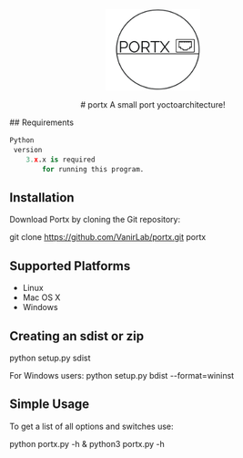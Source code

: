 <p align="center">
  <img alt="VanirLab" src="https://github.com/VanirLab/portx/blob/master/portx.png" height="142" />
</a>

<p align="center">
# portx
A small port yoctoarchitecture!
</p>
## Requirements

```py
Python
 version
    3.x.x is required
        for running this program.

```




## Installation
Download Portx by cloning the Git repository:

git clone https://github.com/VanirLab/portx.git portx

## Supported Platforms

* Linux
* Mac OS X
* Windows


## Creating an sdist or zip
python setup.py sdist

For Windows users: python setup.py bdist --format=wininst

## Simple Usage
To get a list of all options and switches use:

python portx.py -h & python3 portx.py -h
